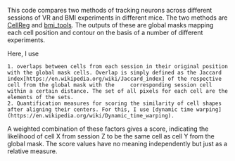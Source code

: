 This code compares two methods of tracking neurons across different sessions of VR and BMI experiments in different mice. The two methods are [CellReg](https://github.com/zivlab/CellReg) and [bmi_tools](https://github.com/catubc/bmi_tools). The outputs of these are global masks mapping each cell position and contour on the basis of a number of different experiments.

Here, I use

    1. overlaps between cells from each session in their original position with the global mask cells. Overlap is simply defined as the Jaccard index[https://en.wikipedia.org/wiki/Jaccard_index] of the respective cell from the global mask with the     corresponding session cell within a certain distance. The set of all pixels for each cell are the elements of the sets.
    2. Quantification measures for scoring the similarity of cell shapes after aligning their centers. For this, I use [dynamic time warping](https://en.wikipedia.org/wiki/Dynamic_time_warping).

A weighted combination of these factors gives a score, indicating the likelihood of cell X from session Z to be the same cell as cell Y from the global mask. The score values have no meaning independently but just as a relative measure.
